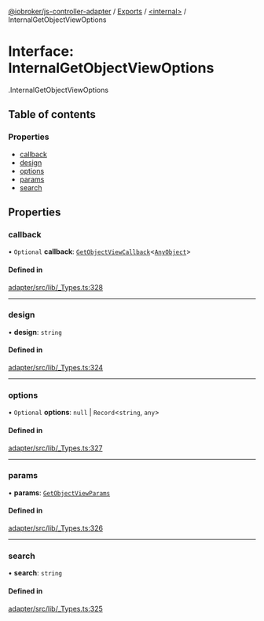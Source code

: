 [@iobroker/js-controller-adapter](../README.md) / [Exports](../modules.md) / [<internal\>](../modules/internal_.md) / InternalGetObjectViewOptions

# Interface: InternalGetObjectViewOptions

[<internal>](../modules/internal_.md).InternalGetObjectViewOptions

## Table of contents

### Properties

- [callback](internal_.InternalGetObjectViewOptions.md#callback)
- [design](internal_.InternalGetObjectViewOptions.md#design)
- [options](internal_.InternalGetObjectViewOptions.md#options)
- [params](internal_.InternalGetObjectViewOptions.md#params)
- [search](internal_.InternalGetObjectViewOptions.md#search)

## Properties

### callback

• `Optional` **callback**: [`GetObjectViewCallback`](../modules/internal_.md#getobjectviewcallback)<[`AnyObject`](../modules/internal_.md#anyobject)\>

#### Defined in

[adapter/src/lib/_Types.ts:328](https://github.com/ioBroker/ioBroker.js-controller/blob/297e6576/packages/adapter/src/lib/_Types.ts#L328)

___

### design

• **design**: `string`

#### Defined in

[adapter/src/lib/_Types.ts:324](https://github.com/ioBroker/ioBroker.js-controller/blob/297e6576/packages/adapter/src/lib/_Types.ts#L324)

___

### options

• `Optional` **options**: ``null`` \| `Record`<`string`, `any`\>

#### Defined in

[adapter/src/lib/_Types.ts:327](https://github.com/ioBroker/ioBroker.js-controller/blob/297e6576/packages/adapter/src/lib/_Types.ts#L327)

___

### params

• **params**: [`GetObjectViewParams`](internal_.GetObjectViewParams.md)

#### Defined in

[adapter/src/lib/_Types.ts:326](https://github.com/ioBroker/ioBroker.js-controller/blob/297e6576/packages/adapter/src/lib/_Types.ts#L326)

___

### search

• **search**: `string`

#### Defined in

[adapter/src/lib/_Types.ts:325](https://github.com/ioBroker/ioBroker.js-controller/blob/297e6576/packages/adapter/src/lib/_Types.ts#L325)
